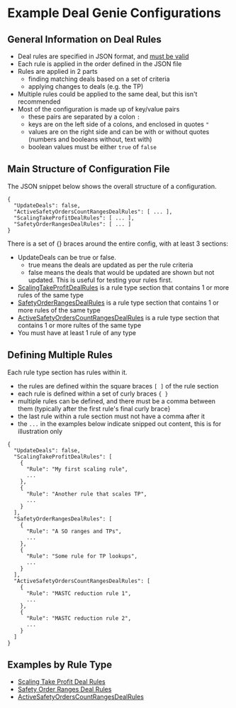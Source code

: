 # Example Deal Genie Configurations

## General Information on Deal Rules
- Deal rules are specified in JSON format, and [must be valid](https://jsonlint.com/)
- Each rule is applied in the order defined in the JSON file
- Rules are applied in 2 parts
  - finding matching deals based on a set of criteria
  - applying changes to deals (e.g. the TP)
- Multiple rules could be applied to the same deal, but this isn't recommended
- Most of the configuration is made up of key/value pairs
  - these pairs are separated by a colon `:`
  - keys are on the left side of a colons, and enclosed in quotes `"`
  - values are on the right side and can be with or without quotes (numbers and booleans without, text with)
  - boolean values must be either `true` of `false`

## Main Structure of Configuration File
The JSON snippet below shows the overall structure of a configuration. 
```
{
  "UpdateDeals": false,
  "ActiveSafetyOrdersCountRangesDealRules": [ ... ],  
  "ScalingTakeProfitDealRules": [ ... ],
  "SafetyOrderRangesDealRules": [ ... ]
}
```
There is a set of {} braces around the entire config, with at least 3 sections:
- UpdateDeals can be true or false.
  - true means the deals are updated as per the rule criteria
  - false means the deals that would be updated are shown but not updated. This is useful for testing your rules first.
- [ScalingTakeProfitDealRules](ExampleConfigs-ScalingTakeProfits.md) is a rule type section that contains 1 or more rules of the same type
- [SafetyOrderRangesDealRules](ExampleConfigs-SafetyOrderRanges.md) is a rule type section that contains 1 or more rules of the same type
- [ActiveSafetyOrdersCountRangesDealRules](ExampleConfigs-ActiveSafetyOrdersCount.md) is a rule type section that contains 1 or more rultes of the same type
- You must have at least 1 rule of any type

## Defining Multiple Rules
Each rule type section has rules within it.
- the rules are defined within the square braces `[ ]` of the rule section
- each rule is defined within a set of curly braces `{ }`
- multiple rules can be defined, and there must be a comma between them (typically after the first rule's final curly brace}
- the last rule within a rule section must not have a comma after it
- the `...` in the examples below indicate snipped out content, this is for illustration only
```
{
  "UpdateDeals": false,
  "ScalingTakeProfitDealRules": [
    {
      "Rule": "My first scaling rule",
      ...
    },
    {
      "Rule": "Another rule that scales TP",
      ...
    }
  ],
  "SafetyOrderRangesDealRules": [
    {
      "Rule": "A SO ranges and TPs",
      ...
    },
    {
      "Rule": "Some rule for TP lookups",
      ...
    }
  ],
  "ActiveSafetyOrdersCountRangesDealRules": [
    {
      "Rule": "MASTC reduction rule 1",
      ...
    },
    {
      "Rule": "MASTC reduction rule 2",
      ...
    }
  ]
}
```
## Examples by Rule Type
- [Scaling Take Profit Deal Rules](ExampleConfigs-ScalingTakeProfits.md)
- [Safety Order Ranges Deal Rules](ExampleConfigs-SafetyOrderRanges.md)
- [ActiveSafetyOrdersCountRangesDealRules](ExampleConfigs-ActiveSafetyOrdersCount.md) 